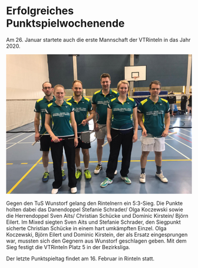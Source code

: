 # Erfolgreiches Punktspielwochenende

Am 26. Januar startete auch die erste Mannschaft der VTRinteln in das Jahr 2020.

![Punktspiel](2020-01-28_punktspiel.jpg)

Gegen den TuS Wunstorf gelang den Rintelnern ein 5:3-Sieg. Die Punkte holten dabei das Danendoppel Stefanie Schrader/ Olga Koczewski sowie die Herrendoppel Sven Aits/ Christian Schücke und Dominic Kirstein/ Björn Eilert. Im Mixed siegten Sven Aits und Stefanie Schrader, den Siegpunkt sicherte Christian Schücke in einem hart umkämpften Einzel. Olga Koczewski, Björn Eilert und Dominic Kirstein, der als Ersatz eingesprungen war, mussten sich den Gegnern aus Wunstorf geschlagen geben. Mit dem Sieg festigt die VTRinteln Platz 5 in der Bezirksliga. 

Der letzte Punktspieltag findet am 16. Februar in Rinteln statt.